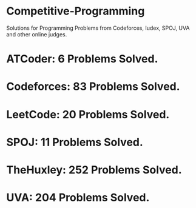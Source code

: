 # Competitive-Programming
Solutions for Programming Problems from Codeforces, Iudex, SPOJ, UVA and other online judges.

# ATCoder: 6 Problems Solved.
# Codeforces: 83 Problems Solved.
# LeetCode: 20 Problems Solved.
# SPOJ: 11 Problems Solved.
# TheHuxley: 252 Problems Solved.
# UVA: 204 Problems Solved.
